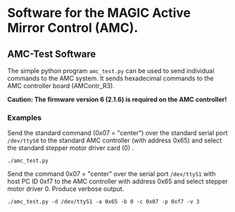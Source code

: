 # Software for the MAGIC Active Mirror Control (AMC).

## AMC-Test Software

The simple python program ```amc_test.py``` can be used to send individual
commands to the AMC system. It sends hexadecimal commands to the AMC controller
board (AMContr_R3).  

__Caution: The firmware version 6 (2.1.6) is required on the AMC controller!__

### Examples

Send the standard command (0x07 = "center") over the standard serial port
```/dev/ttyS0``` to the standard AMC controller (with address 0x65) and select
the standard stepper motor driver card (0) .
```
./amc_test.py
```

Send the command 0x07 = "center" over the serial port ```/dev/ttyS1``` with
host PC ID 0xf7 to the AMC controller with address 0x65 and select stepper
motor driver 0. Produce verbose output.
```
./amc_test.py -d /dev/ttyS1 -a 0x65 -b 0 -c 0x07 -p 0xf7 -v 3
```


